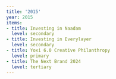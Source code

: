 ```yaml
---
title: '2015'
year: 2015
items:
- title: Investing in Naadam
  level: secondary
- title: Investing in Everylayer
  level: secondary
- title: Yoxi 6.0 Creative Philanthropy
  level: primary
- title: The Next Brand 2024
  level: tertiary
---
```


